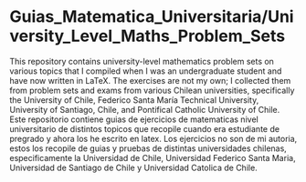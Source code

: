 # Guias_Matematica_Universitaria/University_Level_Maths_Problem_Sets
This repository contains university-level mathematics problem sets on various topics that I compiled when I was an undergraduate student and have now written in LaTeX. The exercises are not my own; I collected them from problem sets and exams from various Chilean universities, specifically the University of Chile, Federico Santa María Technical University, University of Santiago, Chile, and Pontifical Catholic University of Chile. <br />
Este repositorio contiene guias de ejercicios de matematicas nivel universitario de distintos topicos que recopile cuando era estudiante de pregrado y ahora los he escrito en latex. Los ejercicios no son de mi autoria, estos los recopile  de guias y pruebas de distintas universidades chilenas, especificamente la Universidad de Chile, Universidad Federico Santa Maria, Universidad de Santiago de Chile y Universidad Catolica de Chile.

